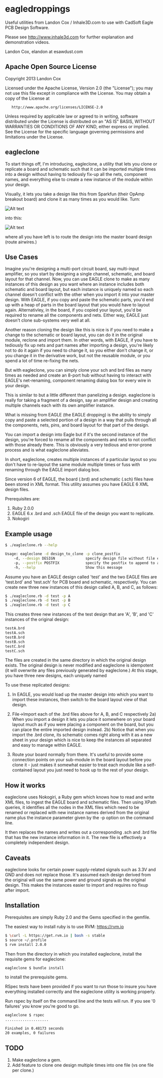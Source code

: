 eagledroppings
==============

Useful utilities from Landon Cox / Inhale3D.com to use with CadSoft Eagle PCB Design Software.

Please see http://www.inhale3d.com for further explanation and demonstration videos.

Landon Cox, elandon at esawdust.com

Apache Open Source License
--------------------------
Copyright 2013 Landon Cox

   Licensed under the Apache License, Version 2.0 (the "License");
   you may not use this file except in compliance with the License.
   You may obtain a copy of the License at

       http://www.apache.org/licenses/LICENSE-2.0

   Unless required by applicable law or agreed to in writing, software
   distributed under the License is distributed on an "AS IS" BASIS,
   WITHOUT WARRANTIES OR CONDITIONS OF ANY KIND, either express or implied.
   See the License for the specific language governing permissions and
   limitations under the License.

eagleclone
----------
To start things off, I'm introducing, eagleclone, a utility that lets you clone or replicate a 
board and schematic such that it can be imported multiple times into a design without
having to tediously fix-up all the nets, component names, and everything else to create
a new instance of the module within your design.  

Visually, it lets you take a design like this from Sparkfun (their OpAmp breakout board)
and clone it as many times as you would like. Turn:

![Alt text](https://github.com/esawdust/eagledroppings/blob/master/images/OriginalBoardLayout-SparkfunBOB-09816-1.jpg)

into this:

![Alt text](https://github.com/esawdust/eagledroppings/blob/master/images/image3.jpg)

where all you have left is to route the design into the master board design (route airwires.)

Use Cases
---------
Imagine you're designing a multi-port circuit board, say multi-input amplifier, so you 
start by designing a single channel, schematic, and board layout for that channel. 
Now, you can use EAGLE clone to make as many instances of this design as you want 
where an instance includes both schematic and board layout, but each instance is 
uniquely named so each channel doesn't conflict with the other when you import it into
your master design.
With EAGLE, if you copy and paste the schematic parts, you'd end up with a heap of parts in
the board layout that you would have to layout again.  Alternativley, in the board, 
if you copied your layout, you'd be required to rename all the components and nets. Either
way, EAGLE just doesn't clone sub-systems very well at all. 

Another reason cloning the design like this is nice is if you need to make 
a change to the schematic or board layout, you can do it in the original module, reclone and 
import them.  In other words, with EAGLE, if you have to tediously fix up nets and part names
after importing a design, you're likely not to do it again if you need to change it, so you
either don't change it, or you change it in the derivative work, but not the reusable module,
or you spend a lot of time re-fixing the nets.

But with eagleclone, you can simply clone your sch and brd files as many times as needed
and create an 8-port hub without having to interact with EAGLE's net-renaming, component renaming
dialog box for every wire in your design.

This is similar to but a little different than panelizing a design. eagleclone is really 
for taking a fragment of a design, say an amplifier design and creating multiple channels
each with its own amplifier instance.  

What is missing from EAGLE (the EAGLE dropping) is the ability to simply copy and paste 
a selected portion of a design in a way that pulls through all the components, nets,
pins, and board layout for that part of the design.

You can import a design into Eagle but if it's the second instance of the design, you're
forced to rename all the components and nets to not conflict with those already there.  This is 
obviously a very tedious and error-prone process and is what eagleclone alleviates.

In short, eagleclone, creates multiple instances of a particular layout so you don't 
have to re-layout the same module multiple times or fuss with renaming through the EAGLE
import dialog box.

Since version 6 of EAGLE, the board (.brd) and schematic (.sch) files have been stored in
XML format.  This utility assumes you have EAGLE 6 XML design files.

Prerequisites are: 
1) Ruby 2.0.0 
2) EAGLE 6.x .brd and .sch EAGLE file of the design you want to replicate.  
3) Nokogiri

Example usage
-------------

```bash
$ ./eagleclone.rb --help

Usage: eagleclone -d design_to_clone -p clone_postfix
    -d, --design DESIGN              specify design file without file extension
    -p, --postfix POSTFIX            specify the postfix to append to all parts, signals, etc
    -h, --help                       Show this message

```
Assume you have an EAGLE design called 'test' and the two EAGLE files are 'test.brd' and 'test.sch'
for PCB board and schematic, respectively.  You can create new three new instances of this design 
called A, B, and C, as follows:

```bash
$ ./eagleclone.rb -d test -p A
$ ./eagleclone.rb -d test -p B
$ ./eagleclone.rb -d test -p C
```
This creates three new instances of the test design that are 'A', 'B', and 'C' instances of the original design:
```bash
testA.brd
testA.sch
testB.brd
testB.sch
testC.brd
testC.sch
```

The files are created in the same directory in which the original design exists.  The original design
is never modified and eagleclone is idempotent (it will overwrite any files previously generated by
eagleclone.) At this stage, you have three new designs, each uniquely named 

To use these replicated designs:

1) In EAGLE, you would load up the master design into which you want to import these instances, then
switch to the board layout view of that design. 

2) File->Import each of the .brd files above for A, B, and C respectively
2a) When you import a design it lets you place it somewhere on your board layout much as if 
you were placing a component on the board, but you can place the entire imported design instead.
2b) Notice that when you import the .brd clone, its schematic comes right along with it as a 
new sheet in your design which is nice to keep the instances all separated and easy to manage 
within EAGLE.

3) Route your board normally from there.  It's useful to provide some connection points on 
your sub-module in the board layout before you clone it - just makes it somewhat easier to 
treat each module like a self-contained layout you just need to hook up to the rest of your design.

How it works
------------

eagleclone uses Nokogiri, a Ruby gem which knows how to read and write XML files, to ingest the
EAGLE board and schematic files.  Then using XPath queries, it identifies all the nodes in the XML
files which need to be renamed or replaced with new instance names derived from the original name plus
the instance parameter given by the -p option on the command line.

It then replaces the names and writes out a corresponding .sch and .brd file that has the new 
instance information in it.  The new file is effectively a completely independent design.

Caveats
-------
eagleclone looks for certain power supply-related signals such as 3.3V and GND and does not replace
those.  It's assumed each design derived from the original will use the same power and ground signals
as the original design.  This makes the instances easier to import and requires no fixup after import.

Installation
------------

Prerequisites are simply Ruby 2.0 and the Gems specified in the gemfile.

The easiest way to install ruby is to use RVM:  https://rvm.io
```bash
$ \curl -L https://get.rvm.io | bash -s stable
$ source ~/.profile
$ rvm install 2.0.0
```

Then from the directory in which you installed eagleclone, install the requisite gems
for eagleclone:

```bash
eagleclone $ bundle install
```
to install the prerequisite gems.

RSpec tests have been provided if you want to run those to insure you have everything 
installed correctly and the eagleclone utility is working properly.

Run rspec by itself on the command line and the tests will run.  If you see '0 failures'
you know you're good to go.

```bash
eagleclone $ rspec
....................

Finished in 0.48173 seconds
20 examples, 0 failures
```

TODO
----
1) Make eagleclone a gem.
2) Add feature to clone one design multiple times into one file (vs one file per clone.)

